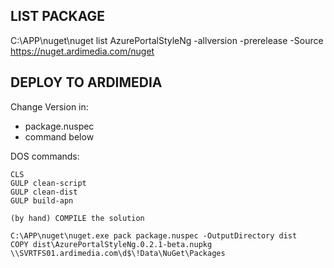 ﻿## LIST PACKAGE
C:\APP\nuget\nuget list AzurePortalStyleNg -allversion -prerelease -Source https://nuget.ardimedia.com/nuget

## DEPLOY TO ARDIMEDIA

Change Version in:
* package.nuspec
* command below

DOS commands:

    CLS
    GULP clean-script
    GULP clean-dist
    GULP build-apn

    (by hand) COMPILE the solution

    C:\APP\nuget\nuget.exe pack package.nuspec -OutputDirectory dist
    COPY dist\AzurePortalStyleNg.0.2.1-beta.nupkg \\SVRTFS01.ardimedia.com\d$\!Data\NuGet\Packages
